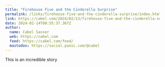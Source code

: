 ```yaml
---
title: "Firehouse Five and the Cinderella Surprise"
permalink: /links/firehouse-five-and-the-cinderella-surprise/index.html
link: https://cabel.com/2024/02/13/firehouse-five-and-the-cinderella-surprise/
date: 2024-02-14T08:55:37.367Z
author: 
  name: Cabel Sasser
  web: https://cabel.com
  feed: https://cabel.com/feed/
  mastodon: https://social.panic.com/@cabel
---
```


This is an incredible story
